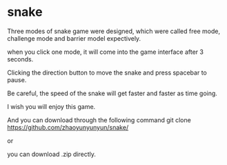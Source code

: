 # snake
Three modes of snake game were designed, which were called free mode, challenge mode and barrier model expectively.

when you click one mode, it will come into the game interface after 3 seconds.

Clicking the direction button to move the snake and press spacebar to pause.

Be careful, the speed of the snake will get faster and faster as time going.

I wish you will enjoy this game.

And you can download through the following command
git clone https://github.com/zhaoyunyunyun/snake/

or 

you can download .zip directly.
